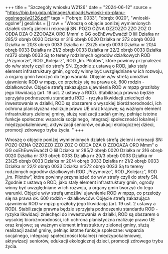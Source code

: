 +++
title = "Szczegóły wniosku W2126"
date = "2024-06-12"
source = "https://bip.brg.gda.pl/images/uploads/wnioski-do-planu-ogolnego/w2126.pdf"
tags = ["obręb: 0033", "obręb: 0020", "wnioski-ogolne"]
geolinks = []
raw = "Wnoszę o objęcie poniżej wymienionych działek strefą zieleni i rekreacji SN: POZO OZNA OZZOZZO ZZO ZOZ O ODDA DZA O ZZOOAZA ORO  Mmm' o GG ooEhEwwEwaćżł O liil Działka nr 285/2 obręb 0020 Działka nr 316 obręb 0020 Działka nr 373 obręb 0033  Działka nr 20/3 obręb 0033  Działka nr 23/25 obręb 0033 Działka nr 20/4 obręb 0033 Działka nr 21/2 obręb 0033  Działka nr 22/2 obręb 0033  Działka nr372 obręb 0033  Są to tereny rodzinnych ogrodów działkowych ROD „Przymorze”, ROD „Kolejarz”, ROD „Im. Pilotów”,  które powinny przynależeć do w/w strefy czyli do strefy SN. Zgodnie z ustawą o ROD, jako stały element  infrastruktury gmin, ogrody winny być uwzględniane w ich rozwoju, a organy gmin tworzyć do tego warunki.  Objęcie w/w strefą umożliwi ujawnienie ROD w mpzp, co przełoży się na prawa ok. 600 rodzin - działkowców.  Objęcie strefą zakazująca ujawnienia ROD w mpzp groziłoby jego likwidacją (art. 19 ust. 2 ustawy a ROD).   Stabilizacja prawna będzie sprzyjała podnoszeniu standardu ROD - ryzyka likwidacji zniechęci do inwestowania   w działki, ROD są obszarem o wysokiej bioróżnorodności, ich ochrona planistyczna realizuje prawo UE oraz  krajowe; są ważnym element infrastruktury zielonej gminy, służą realizacji zadań gminy, pełniąc istotne funkcje społeczne: wsparcia socjalnego, integracji społeczności lokalnej i międzypokaleniowej, aktywizacji seniorów, edukacji ekologicznej dzieci, promocji zdrowego trybu życia. "
+++

Wnoszę o objęcie poniżej wymienionych działek strefą zieleni i rekreacji SN:
POZO OZNA OZZOZZO ZZO ZOZ O ODDA DZA O ZZOOAZA ORO
 Mmm" o GG ooEhEwwEwaćżł O liil
Działka nr 285/2 obręb 0020
Działka nr 316 obręb 0020
Działka nr 373 obręb 0033 
Działka nr 20/3 obręb 0033 
Działka nr 23/25 obręb 0033
Działka nr 20/4 obręb 0033
Działka nr 21/2 obręb 0033 
Działka nr 22/2 obręb 0033 
Działka nr372 obręb 0033 
Są to tereny rodzinnych ogrodów działkowych ROD „Przymorze”, ROD „Kolejarz”, ROD „Im. Pilotów”, 
które powinny przynależeć do w/w strefy czyli do strefy SN. Zgodnie z ustawą o ROD, jako stały element 
infrastruktury gmin, ogrody winny być uwzględniane w ich rozwoju, a organy gmin tworzyć do tego warunki. 
Objęcie w/w strefą umożliwi ujawnienie ROD w mpzp, co przełoży się na prawa ok. 600 rodzin - działkowców.
 Objęcie strefą zakazująca ujawnienia ROD w mpzp groziłoby jego likwidacją (art. 19 ust. 2 ustawy a ROD). 
 Stabilizacja prawna będzie sprzyjała podnoszeniu standardu ROD - ryzyka likwidacji zniechęci do inwestowania 
 w działki, ROD są obszarem o wysokiej bioróżnorodności, ich ochrona planistyczna realizuje prawo UE oraz 
krajowe; są ważnym element infrastruktury zielonej gminy, służą realizacji zadań gminy, pełniąc istotne funkcje
społeczne: wsparcia socjalnego, integracji społeczności lokalnej i międzypokaleniowej, aktywizacji seniorów,
edukacji ekologicznej dzieci, promocji zdrowego trybu życia.



